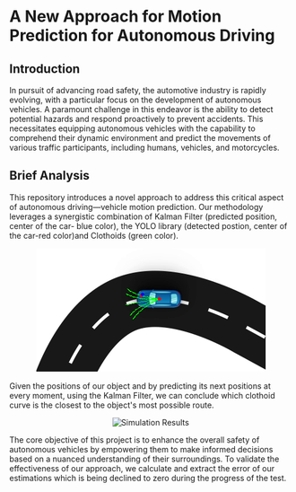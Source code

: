 

# A New Approach for Motion Prediction for Autonomous Driving

## Introduction

  In pursuit of advancing road safety, the automotive industry is rapidly evolving, with a particular focus on the development of autonomous vehicles. A paramount challenge in this endeavor is the ability to detect potential hazards and respond proactively to prevent accidents. This necessitates equipping autonomous vehicles with the capability to comprehend their dynamic environment and predict the movements of various traffic participants, including humans, vehicles, and motorcycles.
  
## Brief Analysis
  This repository introduces a novel approach to address this critical aspect of autonomous driving—vehicle motion prediction. Our methodology leverages a synergistic combination of Kalman Filter (predicted position, center of the car- blue color), the YOLO library (detected postion, center of the car-red color)and Clothoids (green color). 
  

<p align="center">
  <img src="https://github.com/PetrosAngelo/Route-Planning/blob/main/Screencshot/1stPic.png" alt="Simulation Results">
</p>

Given the positions of our object and by predicting its next positions at every moment, using the Kalman Filter, we can conclude which clothoid curve is the closest to the object's most possible route.

<p align="center">
  <img src="https://github.com/PetrosAngelo/Route-Planning/blob/main/Screencshot/2ndPic.png" alt="Simulation Results">
</p>

  The core objective of this project is to enhance the overall safety of autonomous vehicles by empowering them to make informed decisions based on a nuanced understanding of their surroundings. To validate the effectiveness of our approach, we calculate and extract the error of our estimations which is being declined to zero during the progress of the test.
